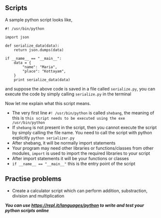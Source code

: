 ## Scripts ##

A sample python script looks like,

```
#! /usr/bin/python

import json

def serialize_data(data):
    return json.dumps(data)

if __name__ == "__main__":
    data = {
        "name": "Maria",
        "place": "Kottayam",
    }
    print serialize_data(data)
```

and suppose the above code is saved in a file called `serialize.py`, you can execute the code by simply calling `serialize.py` in the terminal

Now let me explain what this script means.

* The very first line `#! /usr/bin/python` is called `shebang`, the meaning of this is `this script needs to be executed using the exe /usr/bin/python`
* If `shebang` is not present in the script, then you cannot execute the script by simply calling the file name. You need to call the script with python explicitly `python serializer.py`
* After shebang, it will be normally import statements
* Your program may need other libraries or functions/classes from other modules, `import` is used to import the required libraries to your script
* After import statements it will be your functions or classes
* `if __name__ == "__main__"` this is the entry point of the script


## Practise problems ##

* Create a calculator script which can perform addition, substraction, division and multiplication

_**You can use https://repl.it/languages/python to write and test your python scripts online**_
